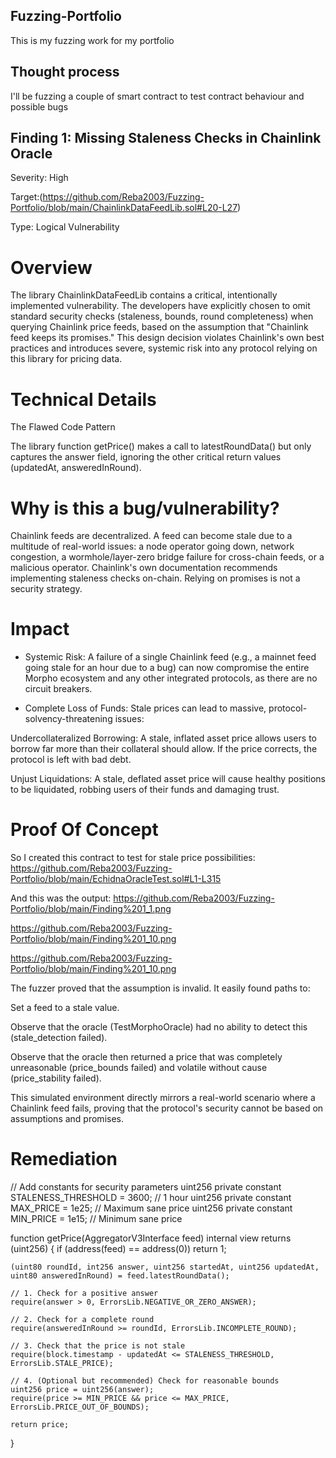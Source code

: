 ## Fuzzing-Portfolio
This is my fuzzing work for my portfolio

## Thought process
I'll be fuzzing a couple of smart contract to test contract behaviour and possible bugs

## Finding 1: Missing Staleness Checks in Chainlink Oracle
Severity: High

Target:(https://github.com/Reba2003/Fuzzing-Portfolio/blob/main/ChainlinkDataFeedLib.sol#L20-L27)

Type: Logical Vulnerability

# Overview

The library ChainlinkDataFeedLib contains a critical, intentionally implemented vulnerability. The developers have explicitly chosen to omit standard security checks (staleness, bounds, round completeness) when querying Chainlink price feeds, based on the assumption that "Chainlink feed keeps its promises." This design decision violates Chainlink's own best practices and introduces severe, systemic risk into any protocol relying on this library for pricing data.

# Technical Details


The Flawed Code Pattern

The library function getPrice() makes a call to latestRoundData() but only captures the answer field, ignoring the other critical return values (updatedAt, answeredInRound).

# Why is this a bug/vulnerability?

Chainlink feeds are decentralized. A feed can become stale due to a multitude of real-world issues: a node operator going down, network congestion, a wormhole/layer-zero bridge failure for cross-chain feeds, or a malicious operator. Chainlink's own documentation recommends implementing staleness checks on-chain. Relying on promises is not a security strategy.

# Impact

- Systemic Risk: A failure of a single Chainlink feed (e.g., a mainnet feed going stale for an hour due to a bug) can now compromise the entire Morpho ecosystem and any other integrated protocols, as there are no circuit breakers.

- Complete Loss of Funds: Stale prices can lead to massive, protocol-solvency-threatening issues:

Undercollateralized Borrowing: A stale, inflated asset price allows users to borrow far more than their collateral should allow. If the price corrects, the protocol is left with bad debt.

Unjust Liquidations: A stale, deflated asset price will cause healthy positions to be liquidated, robbing users of their funds and damaging trust.

# Proof Of Concept

So I created this contract to test for stale price possibilities:
https://github.com/Reba2003/Fuzzing-Portfolio/blob/main/EchidnaOracleTest.sol#L1-L315

And this was the output:
https://github.com/Reba2003/Fuzzing-Portfolio/blob/main/Finding%201_1.png

https://github.com/Reba2003/Fuzzing-Portfolio/blob/main/Finding%201_10.png

https://github.com/Reba2003/Fuzzing-Portfolio/blob/main/Finding%201_10.png

The fuzzer proved that the assumption is invalid. It easily found paths to:

Set a feed to a stale value.

Observe that the oracle (TestMorphoOracle) had no ability to detect this (stale_detection failed).

Observe that the oracle then returned a price that was completely unreasonable (price_bounds failed) and volatile without cause (price_stability failed).

This simulated environment directly mirrors a real-world scenario where a Chainlink feed fails, proving that the protocol's security cannot be based on assumptions and promises.

# Remediation

// Add constants for security parameters
uint256 private constant STALENESS_THRESHOLD = 3600; // 1 hour
uint256 private constant MAX_PRICE = 1e25; // Maximum sane price
uint256 private constant MIN_PRICE = 1e15; // Minimum sane price

function getPrice(AggregatorV3Interface feed) internal view returns (uint256) {
    if (address(feed) == address(0)) return 1;

    (uint80 roundId, int256 answer, uint256 startedAt, uint256 updatedAt, uint80 answeredInRound) = feed.latestRoundData();
    
    // 1. Check for a positive answer
    require(answer > 0, ErrorsLib.NEGATIVE_OR_ZERO_ANSWER);
    
    // 2. Check for a complete round
    require(answeredInRound >= roundId, ErrorsLib.INCOMPLETE_ROUND);
    
    // 3. Check that the price is not stale
    require(block.timestamp - updatedAt <= STALENESS_THRESHOLD, ErrorsLib.STALE_PRICE);
    
    // 4. (Optional but recommended) Check for reasonable bounds
    uint256 price = uint256(answer);
    require(price >= MIN_PRICE && price <= MAX_PRICE, ErrorsLib.PRICE_OUT_OF_BOUNDS);

    return price;
}


